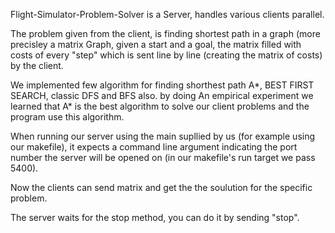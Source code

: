 Flight-Simulator-Problem-Solver is a Server, handles various clients parallel.

The problem given from the client, is finding shortest path in a graph (more precisley a matrix Graph, given a start and a goal, the matrix filled with costs of every "step" which is sent line by line (creating the matrix of costs) by the client.

We implemented few algorithm for finding shorthest path A*, BEST FIRST SEARCH, classic DFS and BFS also. by doing An empirical experiment we learned that A* is the best algorithm to solve our client problems and the program use this algorithm.

When running our server using the main supllied by us (for example using our makefile), it expects a command line argument indicating the port number the server will be opened on (in our makefile's run target we pass 5400).

Now the clients can send matrix and get the the soulution for the specific problem.

The server waits for the stop method, you can do it by sending "stop".
